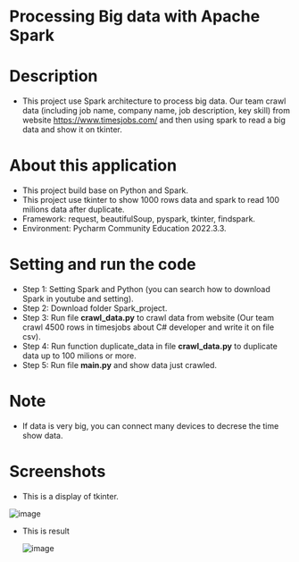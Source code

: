# Processing Big data with Apache Spark
# Description
+ This project use Spark architecture to process big data. Our team crawl data (including job name, company name, job description, key skill) from website https://www.timesjobs.com/ and then using spark to read a big data and show it on tkinter.
# About this application
+ This project build base on Python and Spark.
+ This project use tkinter to show 1000 rows data and spark to read 100 milions data after duplicate.
+ Framework: request, beautifulSoup, pyspark, tkinter, findspark.
+ Environment: Pycharm Community Education 2022.3.3.
# Setting and run the code
+ Step 1: Setting Spark and Python (you can search how to download Spark in youtube and setting).
+ Step 2: Download folder Spark_project.
+ Step 3: Run file <b>crawl_data.py</b> to crawl data from website (Our team crawl 4500 rows in timesjobs about C# developer and write it on file csv).
+ Step 4: Run function duplicate_data in file <b>crawl_data.py</b> to duplicate data up to 100 milions or more.
+ Step 5: Run file <b>main.py</b> and show data just crawled.
# Note
+ If data is very big, you can connect many devices to decrese the time show data.
# Screenshots
+ This is a display of tkinter.

![image](https://github.com/LangNhatTan/Apache_Spark/assets/93020907/9fe03f49-4bec-49c0-a001-2576366e8525)

+ This is result
  
  ![image](https://github.com/LangNhatTan/Apache_Spark/assets/93020907/2c134b67-8697-4ad0-a457-4159b7721e2a)
